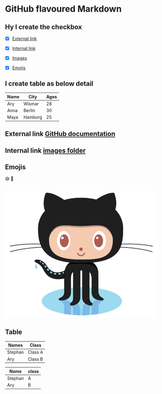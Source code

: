 # GitHub flavoured Markdown

## Hy I create the checkbox 

- [x] [External link](#external-link)
- [x] [Internal link](#internal-link)
- [x] [Images](#images)
- [x] [Emojis](#emojis)


## I create table as below detail 

| Name     | City     | Ages     |
| -------- | -------- | -------- |
| Ary      | Wismar   | 28       |
| Anna     | Berlin   | 30       |
| Maya     | Hamburg  | 25       |

## External link [GitHub documentation](https://help.github.com/en) 

## Internal link [images folder](https://github.com/Aryanipuspitasari/authoring/blob/main/logo.png)

## Emojis

:smile:
:slightly_smiling_face:
  
## ![image](logo.png)

## Table
<table>
  <thead>
    <tr>
      <th>Names</th>
      <th>Class</th>
    </tr>
  </thead>
  <tbody>
    <tr>
      <td>Stephan </td>
      <td>Class A</td>
    </tr>
    <tr>
      <td>Ary</td>
      <td>Class B</td>
    </tr>
  </tbody>
</table>

| Name     | class     | 
| -------- | --------  | 
| Stephan  | A         | 
| Ary      | B         | 

